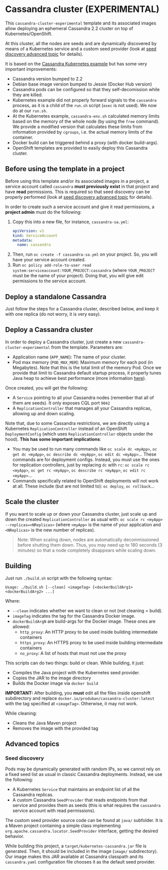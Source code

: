 # Cassandra cluster (EXPERIMENTAL)

This `cassandra-cluster-experimental` template and its associated images allow deploying an ephemeral Cassandra 2.2 cluster on top of Kubernetes/OpenShift.

At this cluster, all the nodes are seeds and are dynamically discovered by means of a Kubernetes service and a custom seed provider (look at [seed discovery advanced topic](#seed-discovery) for details).

It is based on the [Cassandra Kubernetes example](https://github.com/kubernetes/kubernetes/tree/master/examples/cassandra) but has some very important improvements:

- Cassandra version bumped to 2.2
- Debian base image version bumped to Jessie (Docker Hub version)
- Cassandra pods can be configured so that they self-decomission while they are killed.
- Kubernetes example did not properly forward signals to the `cassandra` process, as it is a child of the `run.sh` script (`exec` is not used). We now do at our `run.sh`.
- At the Kubernetes example, `cassandra-env.sh` calculated memory limits based on the memory of the whole node (by using the `free` command). We provide a modified version that calculates these limits from information provided by `cgroups`, i.e. the actual memory limits of the container.
- Docker build can be triggered behind a proxy (with docker build-args).
- OpenShift templates are provided to easily deploy this Cassandra cluster.

## Before using the template in a project

Before using this template and/or its associated images in a project, a service account called `cassandra` **must previously exist** in that project and have **read** permissions. This is required so that seed discovery can be properly performed (look at [seed discovery advanced topic](#seed-discovery) for details).

In order to create such a service account and give it read permissions, a **project admin** must do the following:
1. Copy this into a new file, for instance, `cassandra-sa.yml`:
   ```yaml
   apiVersion: v1
   kind: ServiceAccount
   metadata:
     name: cassandra
   ```
2. Then, run `oc create -f cassandra-sa.yml` on your project. So, you will have your service account created.
3. Run `oc policy add-role-to-user read system:serviceaccount:YOUR_PROJECT:cassandra` (where `YOUR_PROJECT` must be the name of your project). Doing that, you will give edit permissions to the service account.

## Deploy a standalone Cassandra

Just follow the steps for a Cassandra cluster, described below, and keep it with one replica (do not worry, it is very easy).

## Deploy a Cassandra cluster

In order to deploy a Cassandra cluster, just create a new `cassandra-cluster-experimental` from the template. Parameters are:

- Application name (`APP_NAME`): The name of your cluster.
- Pod max memory (`POD_MAX_MEM`): Maximum memory for each pod (in Megabytes). Note that this is the total limit of the memory Pod. Once we provide that limit to Cassandra default startup process, it properly tunes Java heap to achieve best performance (more information [here](http://docs.datastax.com/en/cassandra/2.2/cassandra/operations/opsTuneJVM.html?scroll=opsTuneJVM__tuning-the-java-heap)).

Once created, you will get the following:

- A `Service` pointing to all your Cassandra nodes (remember that all of them are seeds). It only exposes CQL port `9042`
- A `ReplicationController` that manages all your Cassandra replicas, allowing up and down scaling.

Note that, due to some Cassandra restrictions, we are directly using a Kubernetes `ReplicationController` instead of an OpenShift `DeploymentConfig` (which uses `ReplicationController` objects under the hood). **This has some important implications**:

- You may be used to run many commands like `oc scale dc <myApp>`, `oc get dc <myApp>`, `oc describe dc <myApp>`, `oc edit dc <myApp>`... These commands are for deployment configs. Instead, you must use the ones for replication controllers, just by replacing `dc` with `rc`: `oc scale rc <myApp>`, `oc get rc <myApp>`, `oc describe rc <myApp>`, `oc edit rc <myApp>`...
- Commands specifically related to OpenShift deployments will not work at all. These include (but are not limited to): `oc deploy`, `oc rollback`...

## Scale the cluster

If you want to scale up or down your Cassandra cluster, just scale up and down the created `ReplicationController` as usual with: `oc scale rc <myApp> --replicas=<NReplicas>` (where `<myApp>` is the name of your application and `<NReplicas>` is the new number of replicas).

> Note: When scaling down, nodes are automatically decommissioned before shutting them down. Thus, you may need up to 180 seconds (3 minutes) so that a node completely disappears while scaling down.

## Building

Just run `./build.sh` script with the following syntax:

```
Usage: ./build.sh [--clean] <imageTag> [<dockerBuildArg1> <dockerBuildArg2> ...]
```

Where:

- `--clean` indicates whether we want to clean or not (not cleaning = build).
- `imageTag` indicates the tag for the Cassandra Docker image.
- `dockerBuildArgN` are build-args for the Docker image. These ones are allowed:
  - `http_proxy`: An HTTP proxy to be used inside building intermediate containers
  - `https_proxy`: An HTTPS proxy to be used inside building intermediate containers
  - `no_proxy`: A list of hosts that must not use the proxy

This scripts can do two things: build or clean. While building, it just:

- Compiles the Java project with the Kubernetes seed provider.
- Copies the JAR to the image directory
- Builds the Docker image via `docker build`


**IMPORTANT:** After building, you **must** edit all the files inside openshift subdirectory and replace `docker.io/produban/cassandra-cluster:latest` with the tag specified at `<imageTag>`. Otherwise, it may not work.


While cleaning:

- Cleans the Java Maven project
- Removes the image with the provided tag

## Advanced topics

### Seed discovery

Pods may be dynamically generated with random IPs, so we cannot rely on a fixed seed list as usual in classic Cassandra deployments. Instead, we use the following:

- A Kubernetes `Service` that maintains an endpoint list of all the Cassandra replicas.
- A custom Cassandra `SeedProvider` that reads endpoints from that service and provides them as seeds (this is what requires the `cassandra` service account with read permissions).

The custom seed provider source code can be found at `java/` subfolder. It is a Maven project containing a simple class implementing `org.apache.cassandra.locator.SeedProvider` interface, getting the desired behavior.

While building this project, a `target/kubernetes-cassandra.jar` file is generated. Then, it should be included in the image (`image/` subdirectory). Our image makes this JAR available at Cassandra classpath and its `cassandra.yaml` configuration file chooses it as the default seed provider.
